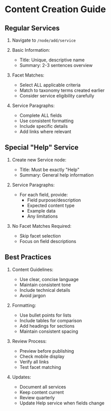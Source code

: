 # Content Creation Guide

## Regular Services
1. Navigate to `/node/add/service`
2. Basic Information:
   - Title: Unique, descriptive name
   - Summary: 2-3 sentences overview
   
3. Facet Matches:
   - Select ALL applicable criteria
   - Match to taxonomy terms created earlier
   - Consider service eligibility carefully
   
4. Service Paragraphs:
   - Complete ALL fields
   - Use consistent formatting
   - Include specific details
   - Add links where relevant
   
## Special "Help" Service
1. Create new Service node:
   - Title: Must be exactly "Help"
   - Summary: General help information
   
2. Service Paragraphs:
   - For each field, provide:
     - Field purpose/description
     - Expected content type
     - Example data
     - Any limitations
   
3. No Facet Matches Required:
   - Skip facet selection
   - Focus on field descriptions

## Best Practices
1. Content Guidelines:
   - Use clear, concise language
   - Maintain consistent tone
   - Include technical details
   - Avoid jargon
   
2. Formatting:
   - Use bullet points for lists
   - Include tables for comparison
   - Add headings for sections
   - Maintain consistent spacing

3. Review Process:
   - Preview before publishing
   - Check mobile display
   - Verify all links
   - Test facet matching

4. Updates:
   - Document all services
   - Keep content current
   - Review quarterly
   - Update Help service when fields change
